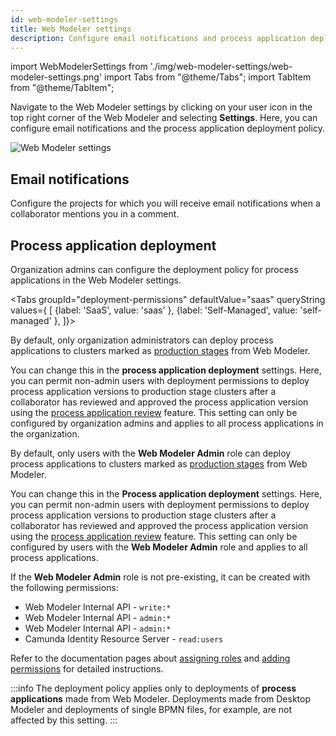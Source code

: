 ```yaml
---
id: web-modeler-settings
title: Web Modeler settings
description: Configure email notifications and process application deployment policies in the Web Modeler settings.
---
```


import WebModelerSettings from './img/web-modeler-settings/web-modeler-settings.png'
import Tabs from "@theme/Tabs";
import TabItem from "@theme/TabItem";

Navigate to the Web Modeler settings by clicking on your user icon in the top right corner of the Web Modeler and selecting **Settings**. Here, you can configure email notifications and the process application deployment policy.

<img src={WebModelerSettings} alt="Web Modeler settings" />

## Email notifications

Configure the projects for which you will receive email notifications when a collaborator mentions you in a comment.

## Process application deployment

Organization admins can configure the deployment policy for process applications in the Web Modeler settings.

<Tabs groupId="deployment-permissions" defaultValue="saas" queryString values={
[
{label: 'SaaS', value: 'saas' },
{label: 'Self-Managed', value: 'self-managed' },
]}>

<TabItem value='saas'>

By default, only organization administrators can deploy process applications to clusters marked as
[production stages](/components/modeler/web-modeler/process-application-pipeline.md#deployment-pipeline-stages) from Web Modeler.

You can change this in the **process application deployment** settings.
Here, you can permit non-admin users with deployment permissions to deploy process application versions to production stage clusters
after a collaborator has reviewed and approved the process application version using the
[process application review](/components/modeler/web-modeler/process-application-pipeline.md#review) feature.
This setting can only be configured by organization admins and applies to all process applications in the organization.

</TabItem>

<TabItem value='self-managed'>

By default, only users with the **Web Modeler Admin** role can deploy process applications to
clusters marked as [production stages](/components/modeler/web-modeler/process-application-pipeline.md#deployment-pipeline-stages) from Web Modeler.

You can change this in the **Process application deployment** settings.
Here, you can permit non-admin users with deployment permissions to deploy process application versions to production stage clusters
after a collaborator has reviewed and approved the process application version using the
[process application review](/components/modeler/web-modeler/process-application-pipeline.md#review) feature.
This setting can only be configured by users with the **Web Modeler Admin** role and applies to all process applications.

If the **Web Modeler Admin** role is not pre-existing, it can be created with the following permissions:

- Web Modeler Internal API - `write:*`
- Web Modeler Internal API - `admin:*`
- Web Modeler Internal API - `admin:*`
- Camunda Identity Resource Server - `read:users`

Refer to the documentation pages about [assigning roles](../../../self-managed/identity/user-guide/roles/add-assign-role.md) and [adding permissions](../../../self-managed/identity/user-guide/roles/add-assign-permission.md) for detailed instructions.

</TabItem>

</Tabs>

:::info
The deployment policy applies only to deployments of **process applications** made from Web Modeler.
Deployments made from Desktop Modeler and deployments of single BPMN files, for example, are not affected by this setting.
:::
